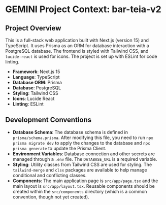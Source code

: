 # GEMINI Project Context: bar-teia-v2

## Project Overview

This is a full-stack web application built with Next.js (version 15) and TypeScript. It uses Prisma as an ORM for database interaction with a PostgreSQL database. The frontend is styled with Tailwind CSS, and `lucide-react` is used for icons. The project is set up with ESLint for code linting.

- **Framework**: Next.js 15
- **Language**: TypeScript
- **Database ORM**: Prisma
- **Database**: PostgreSQL
- **Styling**: Tailwind CSS
- **Icons**: Lucide React
- **Linting**: ESLint


## Development Conventions

- **Database Schema**: The database schema is defined in `prisma/schema.prisma`. After modifying this file, you need to run `npx prisma migrate dev` to apply the changes to the database and `npx prisma generate` to update the Prisma Client.
- **Environment Variables**: Database connection and other secrets are managed through a `.env` file. The `DATABASE_URL` is a required variable.
- **Styling**: Utility classes from Tailwind CSS are used for styling. The `tailwind-merge` and `clsx` packages are available to help manage conditional and conflicting classes.
- **Components**: The main application page is `src/app/page.tsx` and the main layout is `src/app/layout.tsx`. Reusable components should be created within the `src/components` directory (which is a common convention, though not yet created).

